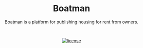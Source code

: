 <div align="center">

# Boatman

Boatman is a platform for publishing housing for rent from owners.

<br />

[![license](https://img.shields.io/github/license/dec0dOS/amazing-github-template.svg?style=flat-square)](LICENSE)

</div>

